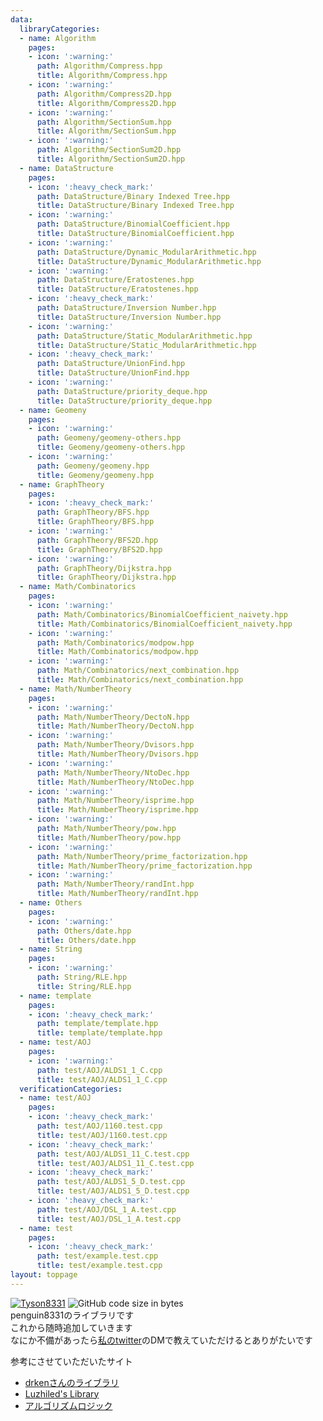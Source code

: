 ```yaml
---
data:
  libraryCategories:
  - name: Algorithm
    pages:
    - icon: ':warning:'
      path: Algorithm/Compress.hpp
      title: Algorithm/Compress.hpp
    - icon: ':warning:'
      path: Algorithm/Compress2D.hpp
      title: Algorithm/Compress2D.hpp
    - icon: ':warning:'
      path: Algorithm/SectionSum.hpp
      title: Algorithm/SectionSum.hpp
    - icon: ':warning:'
      path: Algorithm/SectionSum2D.hpp
      title: Algorithm/SectionSum2D.hpp
  - name: DataStructure
    pages:
    - icon: ':heavy_check_mark:'
      path: DataStructure/Binary Indexed Tree.hpp
      title: DataStructure/Binary Indexed Tree.hpp
    - icon: ':warning:'
      path: DataStructure/BinomialCoefficient.hpp
      title: DataStructure/BinomialCoefficient.hpp
    - icon: ':warning:'
      path: DataStructure/Dynamic_ModularArithmetic.hpp
      title: DataStructure/Dynamic_ModularArithmetic.hpp
    - icon: ':warning:'
      path: DataStructure/Eratostenes.hpp
      title: DataStructure/Eratostenes.hpp
    - icon: ':heavy_check_mark:'
      path: DataStructure/Inversion Number.hpp
      title: DataStructure/Inversion Number.hpp
    - icon: ':warning:'
      path: DataStructure/Static_ModularArithmetic.hpp
      title: DataStructure/Static_ModularArithmetic.hpp
    - icon: ':heavy_check_mark:'
      path: DataStructure/UnionFind.hpp
      title: DataStructure/UnionFind.hpp
    - icon: ':warning:'
      path: DataStructure/priority_deque.hpp
      title: DataStructure/priority_deque.hpp
  - name: Geomeny
    pages:
    - icon: ':warning:'
      path: Geomeny/geomeny-others.hpp
      title: Geomeny/geomeny-others.hpp
    - icon: ':warning:'
      path: Geomeny/geomeny.hpp
      title: Geomeny/geomeny.hpp
  - name: GraphTheory
    pages:
    - icon: ':heavy_check_mark:'
      path: GraphTheory/BFS.hpp
      title: GraphTheory/BFS.hpp
    - icon: ':warning:'
      path: GraphTheory/BFS2D.hpp
      title: GraphTheory/BFS2D.hpp
    - icon: ':warning:'
      path: GraphTheory/Dijkstra.hpp
      title: GraphTheory/Dijkstra.hpp
  - name: Math/Combinatorics
    pages:
    - icon: ':warning:'
      path: Math/Combinatorics/BinomialCoefficient_naivety.hpp
      title: Math/Combinatorics/BinomialCoefficient_naivety.hpp
    - icon: ':warning:'
      path: Math/Combinatorics/modpow.hpp
      title: Math/Combinatorics/modpow.hpp
    - icon: ':warning:'
      path: Math/Combinatorics/next_combination.hpp
      title: Math/Combinatorics/next_combination.hpp
  - name: Math/NumberTheory
    pages:
    - icon: ':warning:'
      path: Math/NumberTheory/DectoN.hpp
      title: Math/NumberTheory/DectoN.hpp
    - icon: ':warning:'
      path: Math/NumberTheory/Dvisors.hpp
      title: Math/NumberTheory/Dvisors.hpp
    - icon: ':warning:'
      path: Math/NumberTheory/NtoDec.hpp
      title: Math/NumberTheory/NtoDec.hpp
    - icon: ':warning:'
      path: Math/NumberTheory/isprime.hpp
      title: Math/NumberTheory/isprime.hpp
    - icon: ':warning:'
      path: Math/NumberTheory/pow.hpp
      title: Math/NumberTheory/pow.hpp
    - icon: ':warning:'
      path: Math/NumberTheory/prime_factorization.hpp
      title: Math/NumberTheory/prime_factorization.hpp
    - icon: ':warning:'
      path: Math/NumberTheory/randInt.hpp
      title: Math/NumberTheory/randInt.hpp
  - name: Others
    pages:
    - icon: ':warning:'
      path: Others/date.hpp
      title: Others/date.hpp
  - name: String
    pages:
    - icon: ':warning:'
      path: String/RLE.hpp
      title: String/RLE.hpp
  - name: template
    pages:
    - icon: ':heavy_check_mark:'
      path: template/template.hpp
      title: template/template.hpp
  - name: test/AOJ
    pages:
    - icon: ':warning:'
      path: test/AOJ/ALDS1_1_C.cpp
      title: test/AOJ/ALDS1_1_C.cpp
  verificationCategories:
  - name: test/AOJ
    pages:
    - icon: ':heavy_check_mark:'
      path: test/AOJ/1160.test.cpp
      title: test/AOJ/1160.test.cpp
    - icon: ':heavy_check_mark:'
      path: test/AOJ/ALDS1_11_C.test.cpp
      title: test/AOJ/ALDS1_11_C.test.cpp
    - icon: ':heavy_check_mark:'
      path: test/AOJ/ALDS1_5_D.test.cpp
      title: test/AOJ/ALDS1_5_D.test.cpp
    - icon: ':heavy_check_mark:'
      path: test/AOJ/DSL_1_A.test.cpp
      title: test/AOJ/DSL_1_A.test.cpp
  - name: test
    pages:
    - icon: ':heavy_check_mark:'
      path: test/example.test.cpp
      title: test/example.test.cpp
layout: toppage
---
```

[![Tyson8331](https://img.shields.io/endpoint?url=https%3A%2F%2Fatcoder-badges.now.sh%2Fapi%2Fatcoder%2Fjson%2FTyson8331)](https://atcoder.jp/users/Tyson8331)
![GitHub code size in bytes](https://img.shields.io/github/languages/code-size/penguin8331/library?style=flat-square)<br>
penguin8331のライブラリです<br>
これから随時追加していきます<br>
なにか不備があったら[私のtwitter](https://twitter.com/penguin8331)のDMで教えていただけるとありがたいです<br>

参考にさせていただいたサイト<br>
- [drkenさんのライブラリ](https://github.com/drken1215/algorithm)<br>
- [Luzhiled's Library](https://ei1333.github.io/library/)<br>
- [アルゴリズムロジック](https://algo-logic.info/)<br>